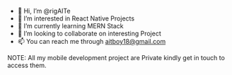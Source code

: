 - 👋 Hi, I’m @rigAITe
- 👀 I’m interested in React Native Projects
- 🌱 I’m currently learning MERN Stack
- 💞️ I’m looking to collaborate on interesting Project
- 📫 You can reach me through aitboy18@gmail.com 

NOTE: All my mobile development project are Private kindly get in touch to access them.  

<!---
rigAITe/rigAITe is a ✨ special ✨ repository because its `README.md` (this file) appears on your GitHub profile.
You can click the Preview link to take a look at your changes.
--->
